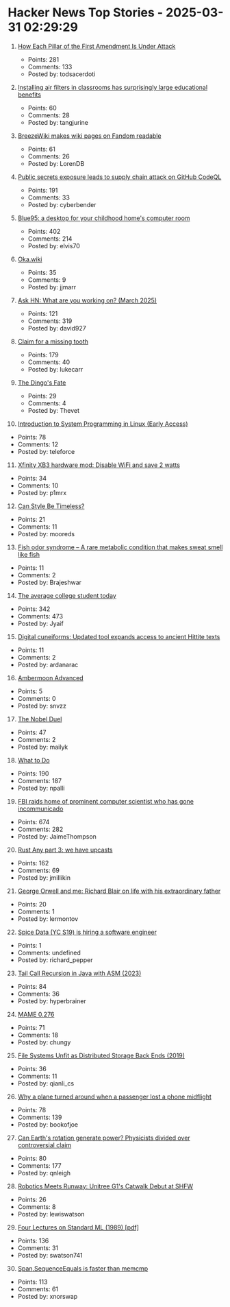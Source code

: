 # Hacker News Top Stories - 2025-03-31 02:29:29

1. [How Each Pillar of the First Amendment Is Under Attack](https://krebsonsecurity.com/2025/03/how-each-pillar-of-the-1st-amendment-is-under-attack/)
   - Points: 281
   - Comments: 133
   - Posted by: todsacerdoti

2. [Installing air filters in classrooms has surprisingly large educational benefits](https://www.vox.com/2020/1/8/21051869/indoor-air-pollution-student-achievement)
   - Points: 60
   - Comments: 28
   - Posted by: tangjurine

3. [BreezeWiki makes wiki pages on Fandom readable](https://breezewiki.com/)
   - Points: 61
   - Comments: 26
   - Posted by: LorenDB

4. [Public secrets exposure leads to supply chain attack on GitHub CodeQL](https://www.praetorian.com/blog/codeqleaked-public-secrets-exposure-leads-to-supply-chain-attack-on-github-codeql/)
   - Points: 191
   - Comments: 33
   - Posted by: cyberbender

5. [Blue95: a desktop for your childhood home's computer room](https://github.com/winblues/blue95)
   - Points: 402
   - Comments: 214
   - Posted by: elvis70

6. [Oka.wiki](https://oka.wiki/)
   - Points: 35
   - Comments: 9
   - Posted by: jjmarr

7. [Ask HN: What are you working on? (March 2025)](undefined)
   - Points: 121
   - Comments: 319
   - Posted by: david927

8. [Claim for a missing tooth](https://tf230.matteason.co.uk/)
   - Points: 179
   - Comments: 40
   - Posted by: lukecarr

9. [The Dingo's Fate](https://www.noemamag.com/the-dingos-fate/)
   - Points: 29
   - Comments: 4
   - Posted by: Thevet

10. [Introduction to System Programming in Linux (Early Access)](https://nostarch.com/introduction-system-programming-linux)
   - Points: 78
   - Comments: 12
   - Posted by: teleforce

11. [Xfinity XB3 hardware mod: Disable WiFi and save 2 watts](https://gist.github.com/pmarks-net/af40dba69272806c1ec9cbe71429d2e7)
   - Points: 34
   - Comments: 10
   - Posted by: p1mrx

12. [Can Style Be Timeless?](https://www.mrporter.com/en-gb/journal/fashion/derek-guy-timeless-style-25197344)
   - Points: 21
   - Comments: 11
   - Posted by: mooreds

13. [Fish odor syndrome – A rare metabolic condition that makes sweat smell like fish](https://www.livescience.com/health/viruses-infections-disease/fish-odor-syndrome-a-rare-metabolic-condition-that-makes-sweat-smell-like-rotten-fish)
   - Points: 11
   - Comments: 2
   - Posted by: Brajeshwar

14. [The average college student today](https://hilariusbookbinder.substack.com/p/the-average-college-student-today)
   - Points: 342
   - Comments: 473
   - Posted by: Jyaif

15. [Digital cuneiforms: Updated tool expands access to ancient Hittite texts](https://phys.org/news/2025-03-digital-cuneiforms-tool-access-ancient.html)
   - Points: 11
   - Comments: 2
   - Posted by: ardanarac

16. [Ambermoon Advanced](https://github.com/Pyrdacor/Ambermoon-Advanced)
   - Points: 5
   - Comments: 0
   - Posted by: snvzz

17. [The Nobel Duel](https://www.asimov.press/p/nobel-duel)
   - Points: 47
   - Comments: 2
   - Posted by: mailyk

18. [What to Do](https://paulgraham.com/do.html)
   - Points: 190
   - Comments: 187
   - Posted by: npalli

19. [FBI raids home of prominent computer scientist who has gone incommunicado](https://arstechnica.com/security/2025/03/computer-scientist-goes-silent-after-fbi-raid-and-purging-from-university-website/)
   - Points: 674
   - Comments: 282
   - Posted by: JaimeThompson

20. [Rust Any part 3: we have upcasts](https://lucumr.pocoo.org/2025/3/27/any-upcast/)
   - Points: 162
   - Comments: 69
   - Posted by: jmillikin

21. [George Orwell and me: Richard Blair on life with his extraordinary father](https://www.theguardian.com/books/2025/mar/19/george-orwell-me-richard-blair-life-with-extraordinary-father)
   - Points: 20
   - Comments: 1
   - Posted by: lermontov

22. [Spice Data (YC S19) is hiring a software engineer](https://www.ycombinator.com/companies/spice-data/jobs/TijA35R-software-engineer)
   - Points: 1
   - Comments: undefined
   - Posted by: richard_pepper

23. [Tail Call Recursion in Java with ASM (2023)](https://unlinkedlist.org/2023/03/19/tail-call-recursion-in-java-with-asm/)
   - Points: 84
   - Comments: 36
   - Posted by: hyperbrainer

24. [MAME 0.276](https://www.mamedev.org/?p=549)
   - Points: 71
   - Comments: 18
   - Posted by: chungy

25. [File Systems Unfit as Distributed Storage Back Ends (2019)](https://dl.acm.org/doi/pdf/10.1145/3341301.3359656)
   - Points: 36
   - Comments: 11
   - Posted by: qianli_cs

26. [Why a plane turned around when a passenger lost a phone midflight](https://www.washingtonpost.com/travel/2025/03/28/air-france-lost-cellphone/)
   - Points: 78
   - Comments: 139
   - Posted by: bookofjoe

27. [Can Earth's rotation generate power? Physicists divided over controversial claim](https://www.nature.com/articles/d41586-025-00847-0)
   - Points: 80
   - Comments: 177
   - Posted by: qnleigh

28. [Robotics Meets Runway: Unitree G1's Catwalk Debut at SHFW](https://chinaminutes.com/2025/03/27/robotics-meets-runway-unitree-g1s-catwalk-debut-at-shfw/)
   - Points: 26
   - Comments: 8
   - Posted by: lewiswatson

29. [Four Lectures on Standard ML (1989) [pdf]](https://www.cs.tufts.edu/~nr/cs257/archive/mads-tofte/four-lectures.pdf)
   - Points: 136
   - Comments: 31
   - Posted by: swatson741

30. [Span<T>.SequenceEquals is faster than memcmp](https://richardcocks.github.io/2025-03-30-FasterThanMemCmp.html)
   - Points: 113
   - Comments: 61
   - Posted by: xnorswap

